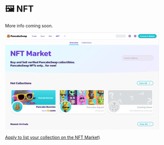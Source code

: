 # 🖼 NFT

More info coming soon.

![](../../.gitbook/assets/screen-shot-2021-09-29-at-21.11.40.png)

[Apply to list your collection on the NFT Market](broken-reference)\
